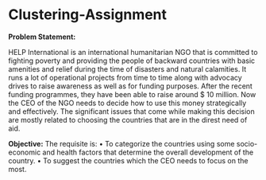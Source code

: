 # Clustering-Assignment

**Problem Statement:**

HELP International is an international humanitarian NGO that is committed to fighting poverty and providing the people of backward countries with basic amenities and relief during the time of disasters and natural calamities. It runs a lot of operational projects from time to time along with advocacy drives to raise awareness as well as for funding purposes.
After the recent funding programmes, they have been able to raise around $ 10 million. Now the CEO of the NGO needs to decide how to use this money strategically and effectively. The significant issues that come while making this decision are mostly related to choosing the countries that are in the direst need of aid.

**Objective:**
The requisite is:
• To categorize the countries using some socio-economic and health factors that determine the overall development of the country.
• To suggest the countries which the CEO needs to focus on the most.
